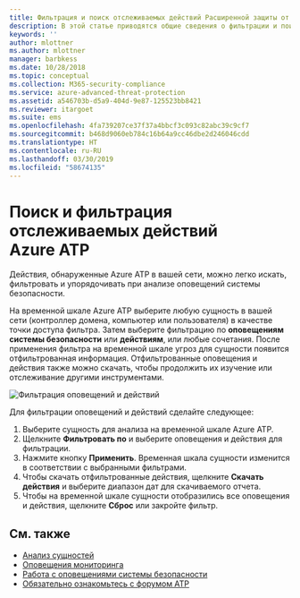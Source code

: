 ```yaml
---
title: Фильтрация и поиск отслеживаемых действий Расширенной защиты от угроз Azure | Документация Майкрософт
description: В этой статье приводятся общие сведения о фильтрации и поиске отслеживаемых действий с помощью Azure ATP.
keywords: ''
author: mlottner
ms.author: mlottner
manager: barbkess
ms.date: 10/28/2018
ms.topic: conceptual
ms.collection: M365-security-compliance
ms.service: azure-advanced-threat-protection
ms.assetid: a546703b-d5a9-404d-9e87-125523bb8421
ms.reviewer: itargoet
ms.suite: ems
ms.openlocfilehash: 4fa739207ce37f37a4bbcf3c093c82abc39c9cf7
ms.sourcegitcommit: b468d9060eb784c16b64a9cc46dbe2d246046cdd
ms.translationtype: HT
ms.contentlocale: ru-RU
ms.lasthandoff: 03/30/2019
ms.locfileid: "58674135"
---
```

# <a name="azure-atp-monitored-activities-search-and-filter"></a>Поиск и фильтрация отслеживаемых действий Azure ATP 

Действия, обнаруженные Azure ATP в вашей сети, можно легко искать, фильтровать и упорядочивать при анализе оповещений системы безопасности.  

На временной шкале Azure ATP выберите любую сущность в вашей сети (контроллер домена, компьютер или пользователя) в качестве точки доступа фильтра. Затем выберите фильтрацию по **оповещениям системы безопасности** или **действиям**, или любые сочетания. После применения фильтра на временной шкале угроз для сущности появится отфильтрованная информация. Отфильтрованные оповещения и действия также можно скачать, чтобы продолжить их изучение или отслеживание другими инструментами. 

![Фильтрация оповещений и действий](./media/activities-filter.png)

Для фильтрации оповещений и действий сделайте следующее:
 1. Выберите сущность для анализа на временной шкале Azure ATP. 
 2. Щелкните **Фильтровать по** и выберите оповещения и действия для фильтрации. 
 3. Нажмите кнопку **Применить**. Временная шкала сущности изменится в соответствии с выбранными фильтрами. 
 4. Чтобы скачать отфильтрованные действия, щелкните **Скачать действия** и выберите диапазон дат для скачиваемого отчета. 
 5. Чтобы на временной шкале сущности отобразились все оповещения и действия, щелкните **Сброс** или закройте фильтр. 


## <a name="see-also"></a>См. также
- [Анализ сущностей](investigate-entity.md)
- [Оповещения мониторинга](monitoring-alerts.md)
- [Работа с оповещениями системы безопасности](working-with-suspicious-activities.md)
- [Обязательно ознакомьтесь с форумом ATP](https://aka.ms/azureatpcommunity)

